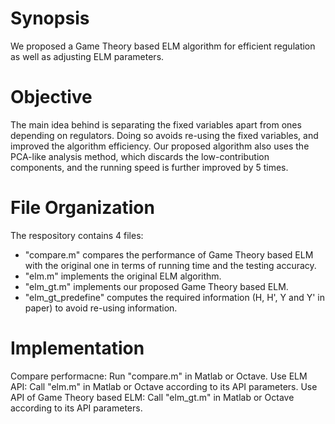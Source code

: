 <html>
<body>
<h1> Synopsis </h1>
We proposed a Game Theory based ELM algorithm for efficient regulation as well as adjusting ELM parameters. 

<h1> Objective </h1>
The main idea behind is separating the fixed variables apart from ones depending on regulators. Doing so avoids re-using the fixed variables, and improved the algorithm efficiency. Our proposed algorithm also uses the PCA-like analysis method, which discards the low-contribution components, and the running speed is further improved by 5 times.

<h1> File Organization </h1>
The respository contains 4 files:
<ul style=”list-style-type:disc”>  
<li> "compare.m" compares the performance of Game Theory based ELM with the original one in terms of running time and the testing accuracy. </li>
<li> "elm.m" implements the original ELM algorithm. </li>
<li> "elm_gt.m" implements our proposed Game Theory based ELM.</li>
<li> "elm_gt_predefine" computes the required information (H, H', Y and Y' in paper) to avoid re-using information.</li>
</ul>

<h1> Implementation </h1>
Compare performacne: Run "compare.m" in Matlab or Octave.
Use ELM API: Call "elm.m" in Matlab or Octave according to its API parameters.
Use API of Game Theory based ELM: Call "elm_gt.m" in Matlab or Octave according to its API parameters.

</html>  
